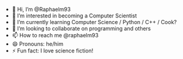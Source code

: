 - 👋 Hi, I’m @Raphaelm93
- 👀 I’m interested in becoming a Computer Scientist
- 🌱 I’m currently learning Computer Science / Python / C++ / Cook?
- 💞️ I’m looking to collaborate on programming and others
- 📫 How to reach me @raphaelm93
- 😄 Pronouns: he/him
- ⚡ Fun fact: I love science fiction!

<!---
Raphaelm93/Raphaelm93 is a ✨ special ✨ repository because its `README.md` (this file) appears on your GitHub profile.
You can click the Preview link to take a look at your changes.
--->
